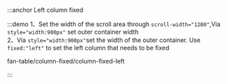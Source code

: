 :::anchor Left column fixed

:::demo 1、Set the width of the scroll area through `scroll-width="1200"`,Via `style="width:900px"` set outer container width<br>2、Via `style="width:900px"`set the width of the outer container. Use `fixed:"left"` to set the left column that needs to be fixed

fan-table/column-fixed/column-fixed-left

:::
